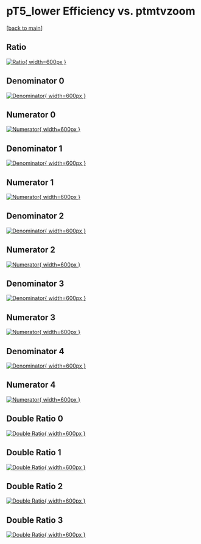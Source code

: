 # pT5_lower Efficiency vs. ptmtvzoom

[[back to main](./)]



## Ratio

[![Ratio](../mtv/var/pT5_lower_base_211_0_eff_ptmtvzoom.png){ width=600px }](../mtv/var/pT5_lower_base_211_0_eff_ptmtvzoom.pdf)

## Denominator 0

[![Denominator](../mtv/den/pT5_lower_base_211_0_eff_ptmtvzoom_den0.png){ width=600px }](../mtv/den/pT5_lower_base_211_0_eff_ptmtvzoom_den0.pdf)

## Numerator 0

[![Numerator](../mtv/num/pT5_lower_base_211_0_eff_ptmtvzoom_num0.png){ width=600px }](../mtv/num/pT5_lower_base_211_0_eff_ptmtvzoom_num0.pdf)

## Denominator 1

[![Denominator](../mtv/den/pT5_lower_base_211_0_eff_ptmtvzoom_den1.png){ width=600px }](../mtv/den/pT5_lower_base_211_0_eff_ptmtvzoom_den1.pdf)

## Numerator 1

[![Numerator](../mtv/num/pT5_lower_base_211_0_eff_ptmtvzoom_num1.png){ width=600px }](../mtv/num/pT5_lower_base_211_0_eff_ptmtvzoom_num1.pdf)

## Denominator 2

[![Denominator](../mtv/den/pT5_lower_base_211_0_eff_ptmtvzoom_den2.png){ width=600px }](../mtv/den/pT5_lower_base_211_0_eff_ptmtvzoom_den2.pdf)

## Numerator 2

[![Numerator](../mtv/num/pT5_lower_base_211_0_eff_ptmtvzoom_num2.png){ width=600px }](../mtv/num/pT5_lower_base_211_0_eff_ptmtvzoom_num2.pdf)

## Denominator 3

[![Denominator](../mtv/den/pT5_lower_base_211_0_eff_ptmtvzoom_den3.png){ width=600px }](../mtv/den/pT5_lower_base_211_0_eff_ptmtvzoom_den3.pdf)

## Numerator 3

[![Numerator](../mtv/num/pT5_lower_base_211_0_eff_ptmtvzoom_num3.png){ width=600px }](../mtv/num/pT5_lower_base_211_0_eff_ptmtvzoom_num3.pdf)

## Denominator 4

[![Denominator](../mtv/den/pT5_lower_base_211_0_eff_ptmtvzoom_den4.png){ width=600px }](../mtv/den/pT5_lower_base_211_0_eff_ptmtvzoom_den4.pdf)

## Numerator 4

[![Numerator](../mtv/num/pT5_lower_base_211_0_eff_ptmtvzoom_num4.png){ width=600px }](../mtv/num/pT5_lower_base_211_0_eff_ptmtvzoom_num4.pdf)

## Double Ratio 0

[![Double Ratio](../mtv/ratio/pT5_lower_base_211_0_eff_ptmtvzoom_ratio0.png){ width=600px }](../mtv/ratio/pT5_lower_base_211_0_eff_ptmtvzoom_ratio0.pdf)

## Double Ratio 1

[![Double Ratio](../mtv/ratio/pT5_lower_base_211_0_eff_ptmtvzoom_ratio1.png){ width=600px }](../mtv/ratio/pT5_lower_base_211_0_eff_ptmtvzoom_ratio1.pdf)

## Double Ratio 2

[![Double Ratio](../mtv/ratio/pT5_lower_base_211_0_eff_ptmtvzoom_ratio2.png){ width=600px }](../mtv/ratio/pT5_lower_base_211_0_eff_ptmtvzoom_ratio2.pdf)

## Double Ratio 3

[![Double Ratio](../mtv/ratio/pT5_lower_base_211_0_eff_ptmtvzoom_ratio3.png){ width=600px }](../mtv/ratio/pT5_lower_base_211_0_eff_ptmtvzoom_ratio3.pdf)

